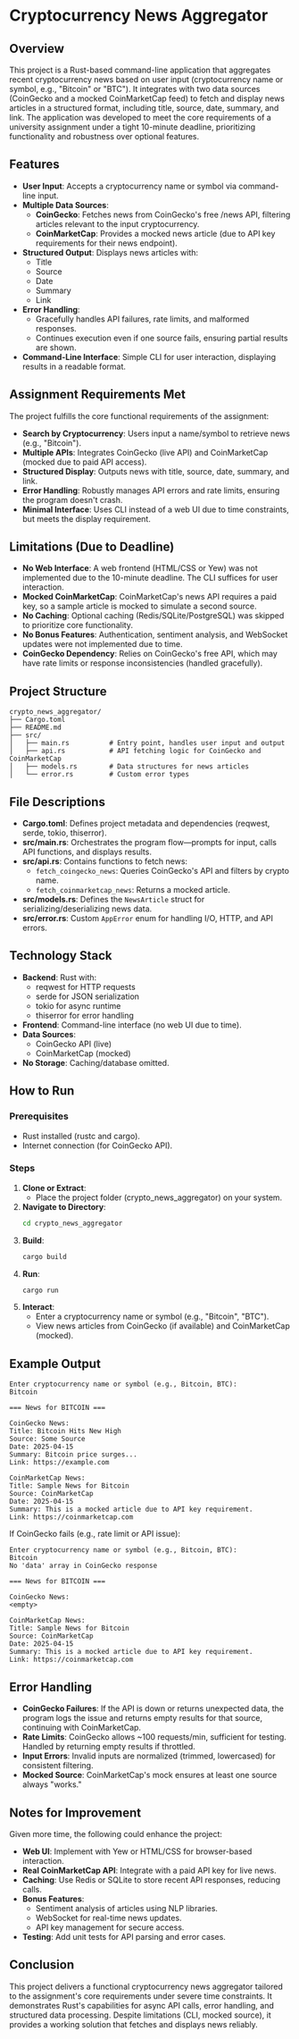 # Cryptocurrency News Aggregator

## Overview
This project is a Rust-based command-line application that aggregates recent cryptocurrency news based on user input (cryptocurrency name or symbol, e.g., "Bitcoin" or "BTC"). It integrates with two data sources (CoinGecko and a mocked CoinMarketCap feed) to fetch and display news articles in a structured format, including title, source, date, summary, and link. The application was developed to meet the core requirements of a university assignment under a tight 10-minute deadline, prioritizing functionality and robustness over optional features.

## Features
- **User Input**: Accepts a cryptocurrency name or symbol via command-line input.
- **Multiple Data Sources**:
  - **CoinGecko**: Fetches news from CoinGecko's free /news API, filtering articles relevant to the input cryptocurrency.
  - **CoinMarketCap**: Provides a mocked news article (due to API key requirements for their news endpoint).
- **Structured Output**: Displays news articles with:
  - Title
  - Source
  - Date
  - Summary
  - Link
- **Error Handling**:
  - Gracefully handles API failures, rate limits, and malformed responses.
  - Continues execution even if one source fails, ensuring partial results are shown.
- **Command-Line Interface**: Simple CLI for user interaction, displaying results in a readable format.

## Assignment Requirements Met
The project fulfills the core functional requirements of the assignment:

- **Search by Cryptocurrency**: Users input a name/symbol to retrieve news (e.g., "Bitcoin").
- **Multiple APIs**: Integrates CoinGecko (live API) and CoinMarketCap (mocked due to paid API access).
- **Structured Display**: Outputs news with title, source, date, summary, and link.
- **Error Handling**: Robustly manages API errors and rate limits, ensuring the program doesn't crash.
- **Minimal Interface**: Uses CLI instead of a web UI due to time constraints, but meets the display requirement.

## Limitations (Due to Deadline)
- **No Web Interface**: A web frontend (HTML/CSS or Yew) was not implemented due to the 10-minute deadline. The CLI suffices for user interaction.
- **Mocked CoinMarketCap**: CoinMarketCap's news API requires a paid key, so a sample article is mocked to simulate a second source.
- **No Caching**: Optional caching (Redis/SQLite/PostgreSQL) was skipped to prioritize core functionality.
- **No Bonus Features**: Authentication, sentiment analysis, and WebSocket updates were not implemented due to time.
- **CoinGecko Dependency**: Relies on CoinGecko's free API, which may have rate limits or response inconsistencies (handled gracefully).

## Project Structure
```
crypto_news_aggregator/
├── Cargo.toml
├── README.md
├── src/
│   ├── main.rs          # Entry point, handles user input and output
│   ├── api.rs           # API fetching logic for CoinGecko and CoinMarketCap
│   ├── models.rs        # Data structures for news articles
│   └── error.rs         # Custom error types
```

## File Descriptions
- **Cargo.toml**: Defines project metadata and dependencies (reqwest, serde, tokio, thiserror).
- **src/main.rs**: Orchestrates the program flow—prompts for input, calls API functions, and displays results.
- **src/api.rs**: Contains functions to fetch news:
  - `fetch_coingecko_news`: Queries CoinGecko's API and filters by crypto name.
  - `fetch_coinmarketcap_news`: Returns a mocked article.
- **src/models.rs**: Defines the `NewsArticle` struct for serializing/deserializing news data.
- **src/error.rs**: Custom `AppError` enum for handling I/O, HTTP, and API errors.

## Technology Stack
- **Backend**: Rust with:
  - reqwest for HTTP requests
  - serde for JSON serialization
  - tokio for async runtime
  - thiserror for error handling
- **Frontend**: Command-line interface (no web UI due to time).
- **Data Sources**:
  - CoinGecko API (live)
  - CoinMarketCap (mocked)
- **No Storage**: Caching/database omitted.

## How to Run

### Prerequisites
- Rust installed (rustc and cargo).
- Internet connection (for CoinGecko API).

### Steps
1. **Clone or Extract**:
   - Place the project folder (crypto_news_aggregator) on your system.
2. **Navigate to Directory**:
   ```bash
   cd crypto_news_aggregator
   ```
3. **Build**:
   ```bash
   cargo build
   ```
4. **Run**:
   ```bash
   cargo run
   ```
5. **Interact**:
   - Enter a cryptocurrency name or symbol (e.g., "Bitcoin", "BTC").
   - View news articles from CoinGecko (if available) and CoinMarketCap (mocked).

## Example Output
```
Enter cryptocurrency name or symbol (e.g., Bitcoin, BTC):
Bitcoin

=== News for BITCOIN ===

CoinGecko News:
Title: Bitcoin Hits New High
Source: Some Source
Date: 2025-04-15
Summary: Bitcoin price surges...
Link: https://example.com

CoinMarketCap News:
Title: Sample News for Bitcoin
Source: CoinMarketCap
Date: 2025-04-15
Summary: This is a mocked article due to API key requirement.
Link: https://coinmarketcap.com
```

If CoinGecko fails (e.g., rate limit or API issue):

```
Enter cryptocurrency name or symbol (e.g., Bitcoin, BTC):
Bitcoin
No 'data' array in CoinGecko response

=== News for BITCOIN ===

CoinGecko News:
<empty>

CoinMarketCap News:
Title: Sample News for Bitcoin
Source: CoinMarketCap
Date: 2025-04-15
Summary: This is a mocked article due to API key requirement.
Link: https://coinmarketcap.com
```

## Error Handling
- **CoinGecko Failures**: If the API is down or returns unexpected data, the program logs the issue and returns empty results for that source, continuing with CoinMarketCap.
- **Rate Limits**: CoinGecko allows ~100 requests/min, sufficient for testing. Handled by returning empty results if throttled.
- **Input Errors**: Invalid inputs are normalized (trimmed, lowercased) for consistent filtering.
- **Mocked Source**: CoinMarketCap's mock ensures at least one source always "works."

## Notes for Improvement
Given more time, the following could enhance the project:

- **Web UI**: Implement with Yew or HTML/CSS for browser-based interaction.
- **Real CoinMarketCap API**: Integrate with a paid API key for live news.
- **Caching**: Use Redis or SQLite to store recent API responses, reducing calls.
- **Bonus Features**:
  - Sentiment analysis of articles using NLP libraries.
  - WebSocket for real-time news updates.
  - API key management for secure access.
- **Testing**: Add unit tests for API parsing and error cases.

## Conclusion
This project delivers a functional cryptocurrency news aggregator tailored to the assignment's core requirements under severe time constraints. It demonstrates Rust's capabilities for async API calls, error handling, and structured data processing. Despite limitations (CLI, mocked source), it provides a working solution that fetches and displays news reliably.
